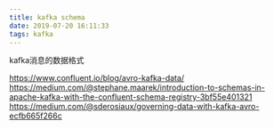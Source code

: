 ```yaml
---
title: kafka schema
date: 2019-07-20 16:11:33
tags: kafka
---
```

kafka消息的数据格式

https://www.confluent.io/blog/avro-kafka-data/
https://medium.com/@stephane.maarek/introduction-to-schemas-in-apache-kafka-with-the-confluent-schema-registry-3bf55e401321
https://medium.com/@sderosiaux/governing-data-with-kafka-avro-ecfb665f266c